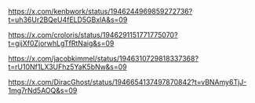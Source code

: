 https://x.com/kenbwork/status/1946244969859272736?t=uh36Ur2BQeU4fELD5GBxlA&s=09

https://x.com/croloris/status/1946291151771775070?t=gijXf0ZjorwhLgTfRtNaig&s=09

https://x.com/jacobkimmel/status/1946310729818337368?t=rU10Nf1LX3UFhz5YaK5bNw&s=09

https://x.com/DiracGhost/status/1946654137497870842?t=vBNAmy6TjJ-1mg7rNd5AOQ&s=09